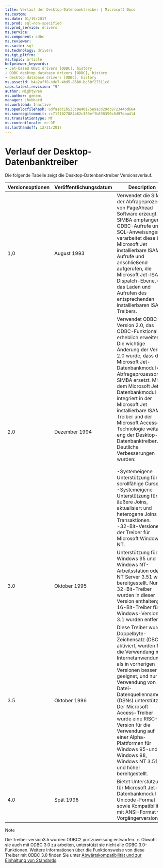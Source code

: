 ```yaml
---
title: Verlauf der Desktop-Datenbanktreiber | Microsoft Docs
ms.custom: 
ms.date: 01/19/2017
ms.prod: sql-non-specified
ms.prod_service: drivers
ms.service: 
ms.component: odbc
ms.reviewer: 
ms.suite: sql
ms.technology: drivers
ms.tgt_pltfrm: 
ms.topic: article
helpviewer_keywords:
- Jet-based ODBC drivers [ODBC], history
- ODBC desktop database drivers [ODBC], history
- desktop database drivers [ODBC], history
ms.assetid: b4a2aff8-bde7-4bd5-8580-bc50f27311c8
caps.latest.revision: "9"
author: MightyPen
ms.author: genemi
manager: jhubbard
ms.workload: Inactive
ms.openlocfilehash: 6dfa1dc1b533c9e40175e9a3d29dc872344bd664
ms.sourcegitcommit: cc71f1027884462c359effb898390c8d97eaa414
ms.translationtype: MT
ms.contentlocale: de-DE
ms.lasthandoff: 12/21/2017
---
```

# <a name="history-of-the-desktop-database-drivers"></a>Verlauf der Desktop-Datenbanktreiber
Die folgende Tabelle zeigt die Desktop-Datenbanktreiber Versionsverlauf.  
  
|Versionsoptionen|Veröffentlichungsdatum|Description|  
|-------------|------------------|-----------------|  
|1,0|August 1993|Verwendet die SIMBA der Abfrageprozessor von PageAhead Software erzeugt. SIMBA empfangen ODBC-Aufrufe und SQL-Anweisungen, verarbeitet diese in Microsoft Jet installierbare ISAM-Aufrufe und anschließend aufgerufen, die Microsoft Jet-ISAM-Dispatch-Ebene, um das Laden und Aufrufen des entsprechenden installierbaren ISAM-Treibers.|  
|2.0|Dezember 1994|Verwendet ODBC-Version 2.0, das ODBC-Funktionalität erheblich erweitert. Die wichtige Änderung der Version 2.0 wurde, dass das Microsoft Jet-Datenbankmodul den Abfrageprozessor SIMBA ersetzt. Mit dem Microsoft Jet-Datenbankmodul integriert in der Microsoft Jet installierbare ISAM-Treiber und der Microsoft Access-Technologie weitaus eng der Desktop-Datenbanktreiber. Deutliche Verbesserungen wurden:<br /><br /> -Systemeigene Unterstützung für scrollfähige Cursor.<br />-Systemeigene Unterstützung für äußere Joins, aktualisiert und heterogene Joins und Transaktionen.<br />-32-Bit-Versionen der Treiber für Microsoft Windows NT.|  
|3.0|Oktober 1995|Unterstützung für Windows 95 und Windows NT-Arbeitsstation oder NT Server 3.51 wird bereitgestellt. Nur 32-Bit-Treiber wurden in dieser Version enthalten; die 16-Bit-Treiber für Windows-Version 3.1 wurden entfernt.|  
|3.5|Oktober 1996|Diese Treiber wurden Doppelbyte-Zeichensatz (DBCS)-aktiviert, wurden für die Verwendung mit Internetanwendungen als in vorherigen Versionen besser geeignet, und nur die Verwendung von Datei-Datenquellennamen (DSNs) unterstützen. Der Microsoft Access-Treiber wurde eine RISC-Version für die Verwendung auf einer Alpha-Plattformen für Windows 95-und Windows 98, Windows NT 3.51 und höher bereitgestellt.|  
|4.0|Spät 1998|Bietet Unterstützung für Microsoft Jet-Datenbankmodul Unicode-Format sowie Kompatibilität mit ANSI-Format von Vorgängerversionen.|  
  
> [!NOTE]  
>  Die Treiber version3.5 wurden ODBC2 portzuweisung entworfen. *x*. Obwohl sie auch mit ODBC 3.0 zu arbeiten, unterstützt sie nicht alle ODBC 3.0-Funktionen. Weitere Informationen über die Funktionsweise von diese Treiber mit ODBC 3.0 finden Sie unter [Abwärtskompatibilität und zur Einhaltung von Standards](../../odbc/reference/develop-app/backward-compatibility-and-standards-compliance.md).
